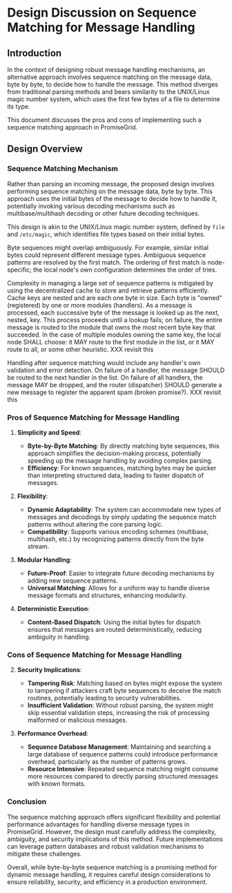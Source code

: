 # Design Discussion on Sequence Matching for Message Handling

## Introduction

In the context of designing robust message handling mechanisms, an alternative approach involves sequence matching on the message data, byte by byte, to decide how to handle the message. This method diverges from traditional parsing methods and bears similarity to the UNIX/Linux magic number system, which uses the first few bytes of a file to determine its type.

This document discusses the pros and cons of implementing such a sequence matching approach in PromiseGrid.

## Design Overview

### Sequence Matching Mechanism

Rather than parsing an incoming message, the proposed design involves performing sequence matching on the message data, byte by byte. This approach uses the initial bytes of the message to decide how to handle it, potentially invoking various decoding mechanisms such as multibase/multihash decoding or other future decoding techniques.

This design is akin to the UNIX/Linux magic number system, defined by `file` and `/etc/magic`, which identifies file types based on their initial bytes.

Byte sequences might overlap ambiguously. For example, similar initial bytes could represent different message types. Ambiguous sequence patterns are resolved by the first match. The ordering of first match is node-specific; the local node's own configuration determines the order of tries.

Complexity in managing a large set of sequence patterns is mitigated by using the decentralized cache to store and retrieve patterns efficiently.  Cache keys are nested and are each one byte in size.  Each byte is "owned" (registered) by one or more modules (handlers).  As a message is processed, each successive byte of the message is looked up as the next, nested, key.  This process proceeds until a lookup fails; on failure, the entire message is routed to the module that owns the most recent byte key that succeeded.  In the case of multiple modules owning the same key, the local node SHALL choose: it MAY route to the first module in the list, or it MAY route to all, or some other heuristic.  XXX revisit this

Handling after sequence matching would include any handler's own validation and error detection.  On failure of a handler, the message SHOULD be routed to the next handler in the list.  On failure of all handlers, the message MAY be dropped, and the router (dispatcher) SHOULD generate a new message to register the apparent spam (broken promise?).  XXX revisit this

### Pros of Sequence Matching for Message Handling

1. **Simplicity and Speed**:
    - **Byte-by-Byte Matching**: By directly matching byte sequences, this approach simplifies the decision-making process, potentially speeding up the message handling by avoiding complex parsing.
    - **Efficiency**: For known sequences, matching bytes may be quicker than interpreting structured data, leading to faster dispatch of messages.

2. **Flexibility**:
    - **Dynamic Adaptability**: The system can accommodate new types of messages and decodings by simply updating the sequence match patterns without altering the core parsing logic.
    - **Compatibility**: Supports various encoding schemes (multibase, multihash, etc.) by recognizing patterns directly from the byte stream.

3. **Modular Handling**:
    - **Future-Proof**: Easier to integrate future decoding mechanisms by adding new sequence patterns.
    - **Universal Matching**: Allows for a uniform way to handle diverse message formats and structures, enhancing modularity.

4. **Deterministic Execution**:
    - **Content-Based Dispatch**: Using the initial bytes for dispatch ensures that messages are routed deterministically, reducing ambiguity in handling.

### Cons of Sequence Matching for Message Handling

2. **Security Implications**:
    - **Tampering Risk**: Matching based on bytes might expose the system to tampering if attackers craft byte sequences to deceive the match routines, potentially leading to security vulnerabilities.
    - **Insufficient Validation**: Without robust parsing, the system might skip essential validation steps, increasing the risk of processing malformed or malicious messages.

3. **Performance Overhead**:
    - **Sequence Database Management**: Maintaining and searching a large database of sequence patterns could introduce performance overhead, particularly as the number of patterns grows.
    - **Resource Intensive**: Repeated sequence matching might consume more resources compared to directly parsing structured messages with known formats.

### Conclusion

The sequence matching approach offers significant flexibility and potential performance advantages for handling diverse message types in PromiseGrid. However, the design must carefully address the complexity, ambiguity, and security implications of this method. Future implementations can leverage pattern databases and robust validation mechanisms to mitigate these challenges.

Overall, while byte-by-byte sequence matching is a promising method for dynamic message handling, it requires careful design considerations to ensure reliability, security, and efficiency in a production environment.
